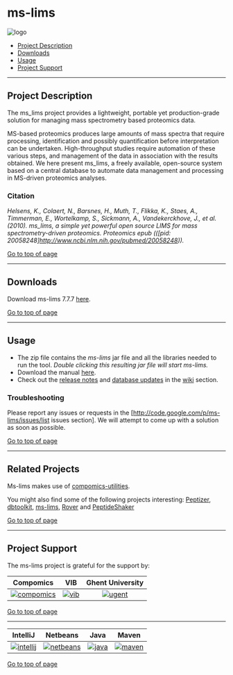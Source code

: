 # ms-lims
![logo](http://genesis.ugent.be/uvpublicdata/ms-lims/ms-lims_logo.png) 

 * [Project Description](#project-description)
 * [Downloads](#downloads)
 * [Usage](#usage)
 * [Project Support](#project-support)

----

## Project Description

The ms_lims project provides a lightweight, portable yet production-grade solution for managing mass spectrometry based proteomics data.

MS-based proteomics produces large amounts of mass spectra that require processing, identification and possibly quantification before interpretation can be undertaken. High-throughput studies require automation of these various steps, and management of the data in association with the results obtained. We here present ms_lims, a freely available, open-source system based on a central database to automate data management and processing in MS-driven proteomics analyses.

### Citation
*Helsens, K., Colaert, N., Barsnes, H., Muth, T., Flikka, K., Staes, A., Timmerman, E., Wortelkamp, S., Sickmann, A., Vandekerckhove, J., et al. (2010). ms_lims, a simple yet powerful open source LIMS for mass spectrometry-driven proteomics. Proteomics epub (([pid: 20058248]http://www.ncbi.nlm.nih.gov/pubmed/20058248)).*

[Go to top of page](#ms-lims)

----

## Downloads
Download ms-lims 7.7.7 [here](http://genesis.ugent.be/uvpublicdata/ms-lims/ms-lims-7.7.7.zip). 

[Go to top of page](#ms-lims)

----

## Usage
 * The zip file contains the *ms-lims* jar file and all the libraries needed to run the tool. *Double clicking this resulting jar file will start ms-lims.*
 * Download the manual [here](http://genesis.ugent.be/uvpublicdata/ms-lims/ms_lims_manual.pdf).
 * Check out the [release notes](https://github.com/compomics/ms-lims/wiki/ReleaseNotes) and [database updates](https://github.com/compomics/ms-lims/wiki/DatabaseUpdates) in the [wiki](https://github.com/compomics/ms-lims/wiki) section.

### Troubleshooting
Please report any issues or requests in the [http://code.google.com/p/ms-lims/issues/list issues section]. We will attempt to come up with a solution as soon as possible.

[Go to top of page](#ms-lims)

----

## Related Projects
Ms-lims makes use of [compomics-utilities](http://code.google.com/p/compomics-utilities).

You might also find some of the following projects interesting: [Peptizer](http://code.google.com/p/peptizer),
[dbtoolkit](https://github.com/compomics/dbtoolkit),
[ms-lims](http://code.google.com/p/ms-lims),
[Rover](http://code.google.com/p/compomics-rover) and
[PeptideShaker](http://code.google.com/p/peptide-shaker)

[Go to top of page](#ms-lims)

----

## Project Support

The ms-lims project is grateful for the support by:

| Compomics | VIB | Ghent University|
|:--:|:--:|:--:|
| [![compomics](http://genesis.ugent.be/public_data/image/compomics.png)](http://www.compomics.com) | [![vib](http://genesis.ugent.be/public_data/image/vib.png)](http://www.vib.be) | [![ugent](http://genesis.ugent.be/public_data/image/ugent.png)](http://www.ugent.be/en) |

[Go to top of page](#ms-lims)

----

| IntelliJ | Netbeans | Java | Maven |
|:--:|:--:|:--:|:--:|
| [![intellij](https://www.jetbrains.com/idea/docs/logo_intellij_idea.png)](https://www.jetbrains.com/idea/) | [![netbeans](https://netbeans.org/images_www/visual-guidelines/NB-logo-single.jpg)](https://netbeans.org/) | [![java](http://genesis.ugent.be/public_data/image/java.png)](http://java.com/en/) | [![maven](http://genesis.ugent.be/public_data/image/maven.png)](http://maven.apache.org/) |

[Go to top of page](#ms-lims)
